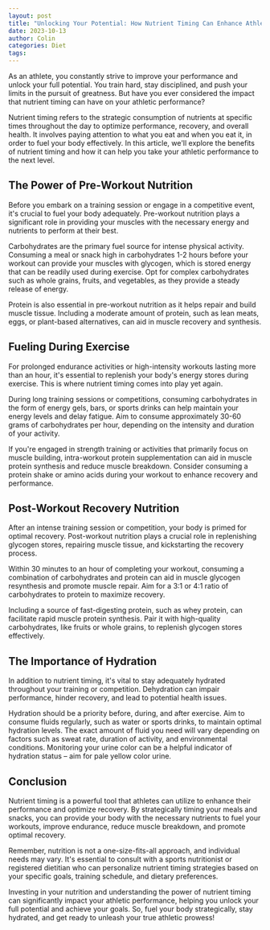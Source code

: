 ```yaml
---
layout: post
title: "Unlocking Your Potential: How Nutrient Timing Can Enhance Athletic Performance"
date: 2023-10-13
author: Colin
categories: Diet
tags: 
---
```


As an athlete, you constantly strive to improve your performance and unlock your full potential. You train hard, stay disciplined, and push your limits in the pursuit of greatness. But have you ever considered the impact that nutrient timing can have on your athletic performance?

Nutrient timing refers to the strategic consumption of nutrients at specific times throughout the day to optimize performance, recovery, and overall health. It involves paying attention to what you eat and when you eat it, in order to fuel your body effectively. In this article, we'll explore the benefits of nutrient timing and how it can help you take your athletic performance to the next level.

## The Power of Pre-Workout Nutrition

Before you embark on a training session or engage in a competitive event, it's crucial to fuel your body adequately. Pre-workout nutrition plays a significant role in providing your muscles with the necessary energy and nutrients to perform at their best.

Carbohydrates are the primary fuel source for intense physical activity. Consuming a meal or snack high in carbohydrates 1-2 hours before your workout can provide your muscles with glycogen, which is stored energy that can be readily used during exercise. Opt for complex carbohydrates such as whole grains, fruits, and vegetables, as they provide a steady release of energy.

Protein is also essential in pre-workout nutrition as it helps repair and build muscle tissue. Including a moderate amount of protein, such as lean meats, eggs, or plant-based alternatives, can aid in muscle recovery and synthesis.

## Fueling During Exercise

For prolonged endurance activities or high-intensity workouts lasting more than an hour, it's essential to replenish your body's energy stores during exercise. This is where nutrient timing comes into play yet again.

During long training sessions or competitions, consuming carbohydrates in the form of energy gels, bars, or sports drinks can help maintain your energy levels and delay fatigue. Aim to consume approximately 30-60 grams of carbohydrates per hour, depending on the intensity and duration of your activity.

If you're engaged in strength training or activities that primarily focus on muscle building, intra-workout protein supplementation can aid in muscle protein synthesis and reduce muscle breakdown. Consider consuming a protein shake or amino acids during your workout to enhance recovery and performance.

## Post-Workout Recovery Nutrition

After an intense training session or competition, your body is primed for optimal recovery. Post-workout nutrition plays a crucial role in replenishing glycogen stores, repairing muscle tissue, and kickstarting the recovery process.

Within 30 minutes to an hour of completing your workout, consuming a combination of carbohydrates and protein can aid in muscle glycogen resynthesis and promote muscle repair. Aim for a 3:1 or 4:1 ratio of carbohydrates to protein to maximize recovery.

Including a source of fast-digesting protein, such as whey protein, can facilitate rapid muscle protein synthesis. Pair it with high-quality carbohydrates, like fruits or whole grains, to replenish glycogen stores effectively.

## The Importance of Hydration

In addition to nutrient timing, it's vital to stay adequately hydrated throughout your training or competition. Dehydration can impair performance, hinder recovery, and lead to potential health issues.

Hydration should be a priority before, during, and after exercise. Aim to consume fluids regularly, such as water or sports drinks, to maintain optimal hydration levels. The exact amount of fluid you need will vary depending on factors such as sweat rate, duration of activity, and environmental conditions. Monitoring your urine color can be a helpful indicator of hydration status – aim for pale yellow color urine.

## Conclusion

Nutrient timing is a powerful tool that athletes can utilize to enhance their performance and optimize recovery. By strategically timing your meals and snacks, you can provide your body with the necessary nutrients to fuel your workouts, improve endurance, reduce muscle breakdown, and promote optimal recovery.

Remember, nutrition is not a one-size-fits-all approach, and individual needs may vary. It's essential to consult with a sports nutritionist or registered dietitian who can personalize nutrient timing strategies based on your specific goals, training schedule, and dietary preferences.

Investing in your nutrition and understanding the power of nutrient timing can significantly impact your athletic performance, helping you unlock your full potential and achieve your goals. So, fuel your body strategically, stay hydrated, and get ready to unleash your true athletic prowess!